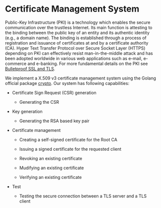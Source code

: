 # Certificate Management System

Public-Key Infrastructure (PKI) is a technology which enables the secure communication over the trustless Internet. Its main function is attesting to the binding between the public key of an entity and its authentic identity (e.g., a domain name). The binding is established through a process of registration and issuance of certificates at and by a certificate authority (CA). Hyper Text Transfer Protocol over Secure Socket Layer (HTTPS) depending on PKI can effectively resist man-in-the-middle attack and has been adopted worldwide in various web applications such as e-mail, e-commerce and e-banking. For more fundamental details on the PKI see [Bulletproof SSL and TLS](https://www.feistyduck.com/books/bulletproof-ssl-and-tls/). 



We implement a  X.509 v3 certificate management system using the Golang official package [crypto](https://golang.org/pkg/crypto/). Our system has following capabilities:

* Certificate Sign Request (CSR) generation
  * Generating the CSR

* Key generation 
  * Generating the RSA based key pair

* Certificate management

  *  Creating a self-signed certificate for the Root CA

  *  Issuing a signed certificate for the requested client

  *  Revoking an existing certificate

  *  Mudifying an existing certificate
  *  Verifying an existing certificate

* Test
  * Testing the secure connection between a TLS server and a TLS client




